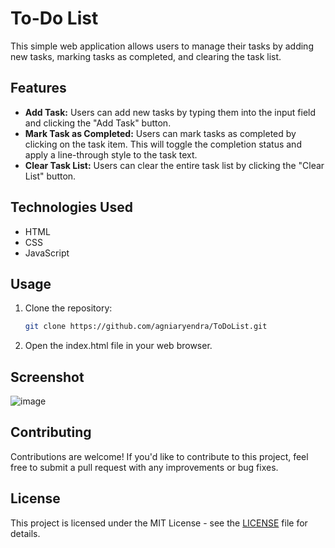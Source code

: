 # To-Do List

This simple web application allows users to manage their tasks by adding new tasks, marking tasks as completed, and clearing the task list.

## Features

- **Add Task:** Users can add new tasks by typing them into the input field and clicking the "Add Task" button.
- **Mark Task as Completed:** Users can mark tasks as completed by clicking on the task item. This will toggle the completion status and apply a line-through style to the task text.
- **Clear Task List:** Users can clear the entire task list by clicking the "Clear List" button.

## Technologies Used

- HTML
- CSS
- JavaScript

## Usage

1. Clone the repository:
   ```bash
   git clone https://github.com/agniaryendra/ToDoList.git
   ```
2. Open the index.html file in your web browser.

## Screenshot

![image](https://github.com/agniaryendra/To-Do-List/assets/78561761/80cc792b-420b-4ebd-863a-7570884e6c7b)


## Contributing

Contributions are welcome! If you'd like to contribute to this project, feel free to submit a pull request with any improvements or bug fixes.

## License

This project is licensed under the MIT License - see the [LICENSE](LICENSE) file for details.
